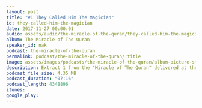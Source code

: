 ```yaml
---
layout: post
title: "#1 They Called Him The Magician"
id: they-called-him-the-magician
date: 2017-11-27 00:00:01
audio: assets/audio/the-miracle-of-the-quran/they-called-him-the-magician.mp3
album: The Miracle of The Quran
speaker_id: nak
podcast: the-miracle-of-the-quran
permalink: podcast/the-miracle-of-the-quran/:title
image: assets/images/podcasts/the-miracle-of-the-quran/album-picture-small.jpg
description: Extract 1 from the "Miracle of The Quran" delivered at the Putra World Trade Centre (PWTC), Kuala Lumpur on the 6th Sep 2013 during his 2013 Malaysian Tour.
podcast_file_size: 4.35 MB
podcast_duration: "07:16"
podcast_length: 4348896
itunes: 
google_play: 
---
```

